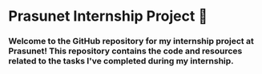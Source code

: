 <h1> Prasunet Internship Project 🚀 </h1>

<h3>Welcome to the GitHub repository for my internship project at Prasunet! This repository contains the code and resources related to the tasks I've completed during my internship.</h3>

